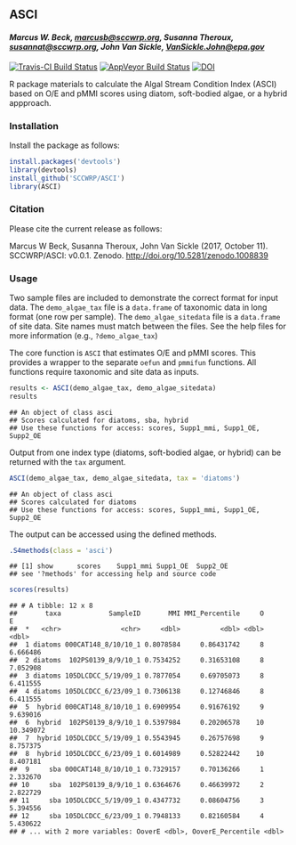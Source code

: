 
## ASCI

#### *Marcus W. Beck, marcusb@sccwrp.org, Susanna Theroux, susannat@sccwrp.org, John Van Sickle, VanSickle.John@epa.gov*

[![Travis-CI Build Status](https://travis-ci.org/SCCWRP/ASCI.svg?branch=master)](https://travis-ci.org/SCCWRP/ASCI)
[![AppVeyor Build Status](https://ci.appveyor.com/api/projects/status/github/SCCWRP/ASCI?branch=master&svg=true)](https://ci.appveyor.com/project/SCCWRP/ASCI)
[![DOI](https://zenodo.org/badge/106055957.svg)](https://zenodo.org/badge/latestdoi/106055957)

R package materials to calculate the Algal Stream Condition Index (ASCI) based on O/E and pMMI scores using diatom, soft-bodied algae, or a hybrid appproach.

### Installation

Install the package as follows:


```r
install.packages('devtools')
library(devtools)
install_github('SCCWRP/ASCI')
library(ASCI)
```

### Citation

Please cite the current release as follows:

Marcus W Beck, Susanna Theroux, John Van Sickle (2017, October 11). SCCWRP/ASCI: v0.0.1. Zenodo. http://doi.org/10.5281/zenodo.1008839

### Usage

Two sample files are included to demonstrate the correct format for input data. The `demo_algae_tax` file is a `data.frame` of taxonomic data in long format (one row per sample).  The `demo_algae_sitedata` file is a `data.frame` of site data.  Site names must match between the files. See the help files for more information (e.g., `?demo_algae_tax`)

The core function is `ASCI` that estimates O/E and pMMI scores.  This provides a wrapper to the separate `oefun` and `pmmifun` functions. All functions require taxonomic and site data as inputs. 


```r
results <- ASCI(demo_algae_tax, demo_algae_sitedata)
results
```

```
## An object of class asci 
## Scores calculated for diatoms, sba, hybrid 
## Use these functions for access: scores, Supp1_mmi, Supp1_OE, Supp2_OE
```

Output from one index type (diatoms, soft-bodied algae, or hybrid) can be returned with the `tax` argument.

```r
ASCI(demo_algae_tax, demo_algae_sitedata, tax = 'diatoms')
```

```
## An object of class asci 
## Scores calculated for diatoms 
## Use these functions for access: scores, Supp1_mmi, Supp1_OE, Supp2_OE
```

The output can be accessed using the defined methods.

```r
.S4methods(class = 'asci')
```

```
## [1] show      scores    Supp1_mmi Supp1_OE  Supp2_OE 
## see '?methods' for accessing help and source code
```

```r
scores(results)
```

```
## # A tibble: 12 x 8
##       taxa            SampleID       MMI MMI_Percentile     O         E
##  *   <chr>               <chr>     <dbl>          <dbl> <dbl>     <dbl>
##  1 diatoms 000CAT148_8/10/10_1 0.8078584     0.86431742     8  6.666486
##  2 diatoms  102PS0139_8/9/10_1 0.7534252     0.31653108     8  7.052908
##  3 diatoms 105DLCDCC_5/19/09_1 0.7877054     0.69705073     8  6.411555
##  4 diatoms 105DLCDCC_6/23/09_1 0.7306138     0.12746846     8  6.411555
##  5  hybrid 000CAT148_8/10/10_1 0.6909954     0.91676192     9  9.639016
##  6  hybrid  102PS0139_8/9/10_1 0.5397984     0.20206578    10 10.349072
##  7  hybrid 105DLCDCC_5/19/09_1 0.5543945     0.26757698     9  8.757375
##  8  hybrid 105DLCDCC_6/23/09_1 0.6014989     0.52822442    10  8.407181
##  9     sba 000CAT148_8/10/10_1 0.7329157     0.70136266     1  2.332670
## 10     sba  102PS0139_8/9/10_1 0.6364676     0.46639972     2  2.822729
## 11     sba 105DLCDCC_5/19/09_1 0.4347732     0.08604756     3  5.394556
## 12     sba 105DLCDCC_6/23/09_1 0.7948133     0.82160584     4  5.430622
## # ... with 2 more variables: OoverE <dbl>, OoverE_Percentile <dbl>
```




